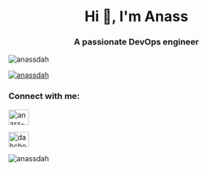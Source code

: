 

<!--
**Anassdah/Anassdah** is a ✨ _special_ ✨ repository because its `README.md` (this file) appears on your GitHub profile.

Here are some ideas to get you started:

- 🔭 I’m currently working on ...
- 🌱 I’m currently learning ...
- 👯 I’m looking to collaborate on ...
- 🤔 I’m looking for help with ...
- 💬 Ask me about ...
- 📫 How to reach me: ...
- 😄 Pronouns: ...
- ⚡ Fun fact: ...
-->
<h1 align="center">Hi 👋, I'm Anass</h1>
<h3 align="center">A passionate DevOps engineer</h3>
<p align="left"> <img src="https://komarev.com/ghpvc/?username=anassdah&label=Profile%20views&color=0e75b6&style=flat" alt="anassdah" /> </p>

<p align="left"> <a href="https://github.com/ryo-ma/github-profile-trophy"><img src="https://github-profile-trophy.vercel.app/?username=anassdah&theme=darkhub&title=Followers,Stars,Repository,Joined2020,MultiLanguage,Commit,PullRequest,Experience" alt="anassdah" /></a> </p>
<h3 align="left">Connect with me:</h3>
<p align="left">
<a href="https://linkedin.com/in/anass-dahchour" target="blank"><img align="center" src="https://raw.githubusercontent.com/rahuldkjain/github-profile-readme-generator/master/src/images/icons/Social/linked-in-alt.svg" alt="anass-dahchour" height="30" width="40" /></a>
</p>
<p align="left">
<a href="https://instagram.com/dahchour.anass" target="blank"><img align="center" src="https://raw.githubusercontent.com/rahuldkjain/github-profile-readme-generator/master/src/images/icons/Social/instagram.svg" alt="dahchour.anass" height="30" width="40" /></a>
</p>
<p><img align="left" src="https://github-readme-stats.vercel.app/api/top-langs?username=anassdah&show_icons=true&locale=en&theme=holi" alt="anassdah" /></p>


